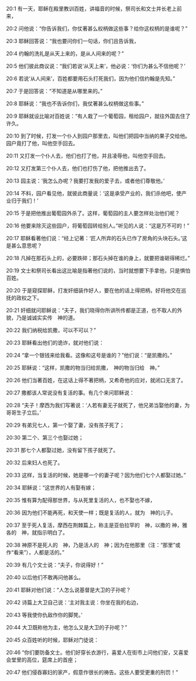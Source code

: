 <a id="1"></a>20:1  有一天，耶稣在殿里教训百姓，讲福音的时候，祭司长和文士并长老上前来，  

<a id="2"></a>20:2  问他说：“你告诉我们，你仗著甚么权柄做这些事？给你这权柄的是谁呢？”  

<a id="3"></a>20:3  耶稣回答说：“我也要问你们一句话，你们且告诉我，  

<a id="4"></a>20:4  约翰的洗礼是从天上来的，是从人间来的呢？”  

<a id="5"></a>20:5  他们彼此商议说：“我们若说‘从天上来’，他必说：‘你们为甚么不信他呢？’  

<a id="6"></a>20:6  若说‘从人间来’，百姓都要用石头打死我们，因为他们信约翰是先知。”  

<a id="7"></a>20:7  于是回答说：“不知道是从哪里来的。”  

<a id="8"></a>20:8  耶稣说：“我也不告诉你们，我仗著甚么权柄做这些事。”  

<a id="9"></a>20:9  耶稣就设比喻对百姓说：“有人栽了一个葡萄园，租给园户，就往外国去住了许久。  

<a id="10"></a>20:10  到了时候，打发一个仆人到园户那里去，叫他们把园中当纳的果子交给他。园户竟打了他，叫他空手回去。  

<a id="11"></a>20:11  又打发一个仆人去，他们也打了他，并且凌辱他，叫他空手回去。  

<a id="12"></a>20:12  又打发第三个仆人去，他们也打伤了他，把他推出去了。  

<a id="13"></a>20:13  园主说：‘我怎么办呢？我要打发我的爱子去，或者他们尊敬他。’  

<a id="14"></a>20:14  不料，园户看见他，就彼此商量说：‘这是承受产业的，我们杀他吧，使产业归于我们！’  

<a id="15"></a>20:15  于是把他推出葡萄园外杀了。这样，葡萄园的主人要怎样处治他们呢？  

<a id="16"></a>20:16  他要来除灭这些园户，将葡萄园转给别人。”听见的人说：“这是万不可的！”  

<a id="17"></a>20:17  耶稣看著他们说：“经上记著：‘匠人所弃的石头已作了房角的头块石头。’这是甚么意思呢？  

<a id="18"></a>20:18  凡掉在那石头上的，必要跌碎；那石头掉在谁的身上，就要把谁砸得稀烂。”  

<a id="19"></a>20:19  文士和祭司长看出这比喻是指著他们说的，当时就想要下手拿他，只是惧怕百姓。  

<a id="20"></a>20:20  于是窥探耶稣，打发奸细装作好人，要在他的话上得把柄，好将他交在巡抚的政权之下。　  

<a id="21"></a>20:21  奸细就问耶稣说：“夫子，我们晓得你所讲所传都是正道，也不取人的外貌，乃是诚诚实实传　神的道。  

<a id="22"></a>20:22  我们纳税给凯撒，可以不可以？”  

<a id="23"></a>20:23  耶稣看出他们的诡诈，就对他们说：  

<a id="24"></a>20:24  “拿一个银钱来给我看。这像和这号是谁的？”他们说：“是凯撒的。”  

<a id="25"></a>20:25  耶稣说：“这样，凯撒的物当归给凯撒，　神的物当归给　神。”  

<a id="26"></a>20:26  他们当著百姓，在这话上得不著把柄，又希奇他的应对，就闭口无言了。  

<a id="27"></a>20:27  撒都该人常说没有复活的事。有几个来问耶稣说：  

<a id="28"></a>20:28  “夫子！摩西为我们写著说：‘人若有妻无子就死了，他兄弟当娶他的妻，为哥哥生子立后。’  

<a id="29"></a>20:29  有弟兄七人，第一个娶了妻，没有孩子死了；  

<a id="30"></a>20:30  第二个、第三个也娶过她；  

<a id="31"></a>20:31  那七个人都娶过她，没有留下孩子就死了。  

<a id="32"></a>20:32  后来妇人也死了。  

<a id="33"></a>20:33  这样，当复活的时候，她是哪一个的妻子呢？因为他们七个人都娶过她。”  

<a id="34"></a>20:34  耶稣说：“这世界的人有娶有嫁；  

<a id="35"></a>20:35  惟有算为配得那世界，与从死里复活的人，也不娶也不嫁，  

<a id="36"></a>20:36  因为他们不能再死，和天使一样；既是复活的人，就为　神的儿子。  

<a id="37"></a>20:37  至于死人复活，摩西在荆棘篇上，称主是亚伯拉罕的　神，以撒的 神，雅各的　神，就指示明白了。  

<a id="38"></a>20:38  神原不是死人的　神，乃是活人的　神；因为在他那里（注：“那里”或作“看来”），人都是活的。”  

<a id="39"></a>20:39  有几个文士说：“夫子，你说得好！”  

<a id="40"></a>20:40  以后他们不敢再问他甚么。  

<a id="41"></a>20:41  耶稣对他们说：“人怎么说基督是大卫的子孙呢？  

<a id="42"></a>20:42  诗篇上大卫自己说：‘主对我主说：你坐在我的右边，  

<a id="43"></a>20:43  等我使你仇敌作你的脚凳。’  

<a id="44"></a>20:44  大卫既称他为主，他怎么又是大卫的子孙呢？”  

<a id="45"></a>20:45  众百姓听的时候，耶稣对门徒说：  

<a id="46"></a>20:46  “你们要防备文士。他们好穿长衣游行，喜爱人在街市上问他们安，又喜爱会堂里的高位，筵席上的首座；  

<a id="47"></a>20:47  他们侵吞寡妇的家产，假意作很长的祷告。这些人要受更重的刑罚！”  
